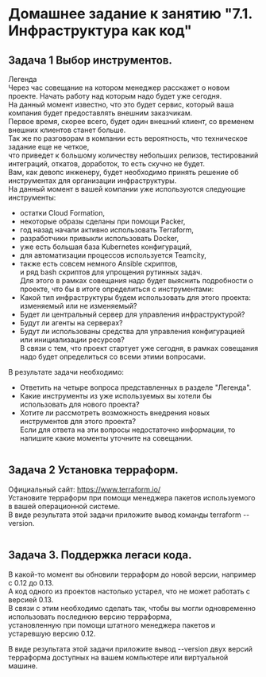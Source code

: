 # Домашнее задание к занятию "7.1. Инфраструктура как код"

## Задача 1 Выбор инструментов.

Легенда  
Через час совещание на котором менеджер расскажет о новом проекте. Начать работу над которым надо будет уже сегодня.  
На данный момент известно, что это будет сервис, который ваша компания будет предоставлять внешним заказчикам.   
Первое время, скорее всего, будет один внешний клиент, со временем внешних клиентов станет больше.  
Так же по разговорам в компании есть вероятность, что техническое задание еще не четкое,  
что приведет к большому количеству небольших релизов, тестирований интеграций, откатов, доработок, то есть скучно не будет.  
Вам, как девопс инженеру, будет необходимо принять решение об инструментах для организации инфраструктуры.  
На данный момент в вашей компании уже используются следующие инструменты:  
- остатки Сloud Formation,  
- некоторые образы сделаны при помощи Packer,  
- год назад начали активно использовать Terraform,  
- разработчики привыкли использовать Docker,  
- уже есть большая база Kubernetes конфигураций,  
- для автоматизации процессов используется Teamcity,  
- также есть совсем немного Ansible скриптов,  
и ряд bash скриптов для упрощения рутинных задач.  
Для этого в рамках совещания надо будет выяснить подробности о проекте, что бы в итоге определиться с инструментами:  
- Какой тип инфраструктуры будем использовать для этого проекта: изменяемый или не изменяемый?  
- Будет ли центральный сервер для управления инфраструктурой?  
-  Будут ли агенты на серверах?  
-  Будут ли использованы средства для управления конфигурацией или инициализации ресурсов?  
В связи с тем, что проект стартует уже сегодня, в рамках совещания надо будет определиться со всеми этими вопросами.  

В результате задачи необходимо:  
- Ответить на четыре вопроса представленных в разделе "Легенда".  
- Какие инструменты из уже используемых вы хотели бы использовать для нового проекта?  
- Хотите ли рассмотреть возможность внедрения новых инструментов для этого проекта?  
Если для ответа на эти вопросы недостаточно информации, то напишите какие моменты уточните на совещании.  
```

```

## Задача 2 Установка терраформ.  

Официальный сайт: https://www.terraform.io/  
Установите терраформ при помощи менеджера пакетов используемого в вашей операционной системе.  
В виде результата этой задачи приложите вывод команды terraform --version.  
```

```

## Задача 3. Поддержка легаси кода.
В какой-то момент вы обновили терраформ до новой версии, например с 0.12 до 0.13.  
А код одного из проектов настолько устарел, что не может работать с версией 0.13.  
В связи с этим необходимо сделать так, чтобы вы могли одновременно использовать последнюю версию терраформа,  
установленную при помощи штатного менеджера пакетов и устаревшую версию 0.12.  

В виде результата этой задачи приложите вывод --version двух версий терраформа доступных на вашем компьютере или виртуальной машине.
```

```
